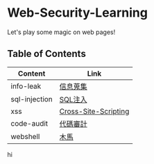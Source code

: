 # Web-Security-Learning    
Let's play some magic on web pages!

## Table of Contents  
Content | Link 
------------ | ------------- 
info-leak | [信息蒐集](https://github.com/shinmao/Web-Security-Learning/tree/master/INFO-leak) 
sql-injection | [SQL注入](https://github.com/shinmao/Web-Security-Learning/tree/master/SQL-inj)   
xss | [Cross-Site-Scripting](https://github.com/shinmao/Web-Security-Learning/tree/master/XSS)   
code-audit | [代碼審計](https://github.com/shinmao/Web-Security-Learning/tree/master/Code-Auditing)   
webshell | [木馬](https://github.com/shinmao/Web-Security-Learning/tree/master/Webshell)   

hi

